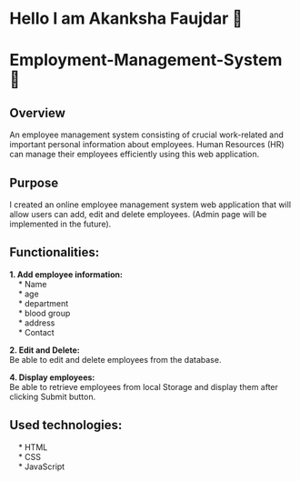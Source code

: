 # Hello I am Akanksha Faujdar 👋
# Employment-Management-System 🏢
## Overview
An employee management system consisting of crucial work-related and important personal information about employees. Human Resources (HR) can manage their employees efficiently using this web application.

## Purpose
I created an online employee management system web application that will allow users can add, edit and delete employees. (Admin page will be implemented in the future).

## Functionalities:

**1. Add employee information:** <br />
&nbsp; &nbsp; * Name <br />
&nbsp; &nbsp; * age <br />
&nbsp; &nbsp; * department <br />
&nbsp; &nbsp; * blood group <br />
&nbsp; &nbsp; * address <br />
&nbsp; &nbsp; * Contact<br />

**2. Edit and Delete:** <br />
 Be able to edit and delete employees from the database.

**4. Display employees:** <br />
 Be able to retrieve employees from local Storage and display them after clicking Submit button.

## Used technologies:
&nbsp; &nbsp; * HTML<br />
&nbsp; &nbsp; * CSS <br />
&nbsp; &nbsp; * JavaScript <br />


